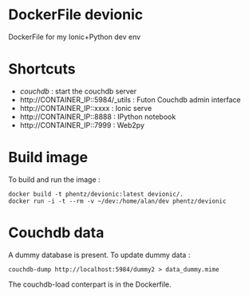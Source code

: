 # DockerFile devionic

DockerFile for my Ionic+Python dev env

# Shortcuts

* _couchdb_ : start the couchdb server
* http://CONTAINER_IP::5984/_utils : Futon Couchdb admin interface
* http://CONTAINER_IP::xxxx : Ionic serve
* http://CONTAINER_IP::8888 : IPython notebook
* http://CONTAINER_IP::7999 : Web2py


# Build image

To build and run the image :

```
docker build -t phentz/devionic:latest devionic/.
docker run -i -t --rm -v ~/dev:/home/alan/dev phentz/devionic
```

# Couchdb data

A dummy database is present.
To update dummy data :
```
couchdb-dump http://localhost:5984/dummy2 > data_dummy.mime
```

The couchdb-load conterpart is in the Dockerfile.
